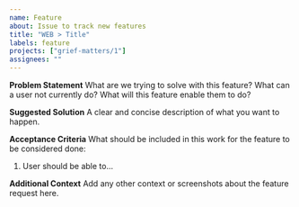 ```yaml
---
name: Feature
about: Issue to track new features
title: "WEB > Title"
labels: feature
projects: ["grief-matters/1"]
assignees: ""
---
```


**Problem Statement**
What are we trying to solve with this feature? What can a user not currently do? What will this feature enable them to do?

**Suggested Solution**
A clear and concise description of what you want to happen.

**Acceptance Criteria**
What should be included in this work for the feature to be considered done:

1. User should be able to...

**Additional Context**
Add any other context or screenshots about the feature request here.
